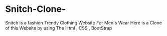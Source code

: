 # Snitch-Clone-
Snitch is a fashion Trendy Clothing  Website For Men's Wear Here is a Clone of this Website by using The Html , CSS , BootStrap  
